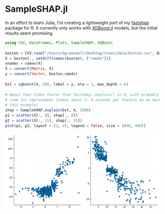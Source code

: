 # SampleSHAP.jl

In an effort to learn Julia, I'm creating a lightweight port of my [fastshap](https://github.com/bgreenwell/fastshap) package for R. It currently only works with [XGBoost.jl](https://github.com/dmlc/XGBoost.jl) models, but the initial results seem promising.

```julia
using CSV, DataFrames, Plots, SampleSHAP, XGBoost

boston = CSV.read("/Users/bgreenwell/Desktop/trees/data/boston.csv", DataFrame)
X = boston[:, setdiff(names(boston), ["cmedv"])]
xnames = names(X)
X = convert(Matrix, X)
y = convert(Vector, boston.cmedv)

bst = xgboost(X, 200, label = y, eta = 1, max_depth = 6)

# About four times faster than fastshap::explain() in R, with probably lots of
# room for improvement (takes about 2--3 seconds per feature on my machine for
# this example)
shap = SampleSHAP.explain(bst, X, 1000)
p1 = scatter(X[:, 8], shap[:, 8])
p2 = scatter(X[:, 15], shap[:, 15])
plot(p1, p2, layout = (1, 2), legend = false, size = (800, 400))
```
![](plot.png)
